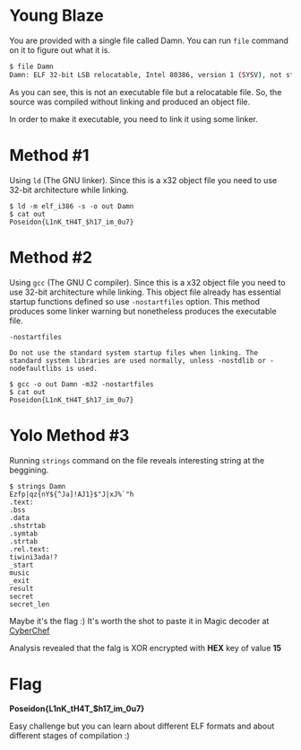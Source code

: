 # Young Blaze
You are provided with a single file called Damn. You can run `file` command on it to figure out what it is.

```sh
$ file Damn
Damn: ELF 32-bit LSB relocatable, Intel 80386, version 1 (SYSV), not stripped
```

As you can see, this is not an executable file but a relocatable file. So, the source was compiled without linking and produced an object file.

In order to make it executable, you need to link it using some linker.

# Method #1
Using `ld` (The GNU linker). Since this is a x32 object file you need to use 32-bit architecture while linking.

```
$ ld -m elf_i386 -s -o out Damn
$ cat out
Poseidon{L1nK_tH4T_$h17_im_0u7}
```

# Method #2
Using `gcc` (The GNU C compiler). Since this is a x32 object file you need to use 32-bit architecture while linking. This object file already has essential startup functions defined so use `-nostartfiles` option. This method produces some linker warning but nonetheless produces the executable file.

```
-nostartfiles

Do not use the standard system startup files when linking. The standard system libraries are used normally, unless -nostdlib or -nodefaultlibs is used. 
```

```
$ gcc -o out Damn -m32 -nostartfiles
$ cat out
Poseidon{L1nK_tH4T_$h17_im_0u7}
```

# Yolo Method #3
Running `strings` command on the file reveals interesting string at the beggining.
```
$ strings Damn
Ezfp|qz{nY${^Ja]!AJ1}$"J|xJ%`"h
.text:
.bss
.data
.shstrtab
.symtab
.strtab
.rel.text:
tiwini3ada!?
_start
music
_exit
result
secret
secret_len
```

Maybe it's the flag :)
It's worth the shot to paste it in Magic decoder at [CyberChef](http://icyberchef.com/#recipe=Magic(3,true,false,''))

Analysis revealed that the falg is XOR encrypted with **HEX** key of value **15**

# Flag
**Poseidon{L1nK_tH4T_$h17_im_0u7}**

Easy challenge but you can learn about different ELF formats and about different stages of compilation :)
